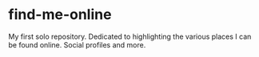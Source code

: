 find-me-online
==============

My first solo repository. Dedicated to highlighting the various places I can be found online. Social profiles and more.
